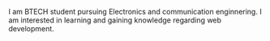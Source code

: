I am BTECH student pursuing Electronics and communication enginnering.
I am interested in learning and gaining knowledge regarding web development.
